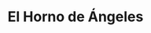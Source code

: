 ---
title: "El Horno de Ángeles"
url: /gargantilla-del-lozoya/el-horno-de-angeles/
shop: Bäckerei
---